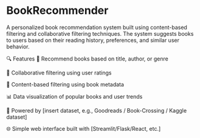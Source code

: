 # BookRecommender
A personalized book recommendation system built using content-based filtering and collaborative filtering techniques. The system suggests books to users based on their reading history, preferences, and similar user behavior.
<br>

🔍 Features
📖 Recommend books based on title, author, or genre

👥 Collaborative filtering using user ratings

🧠 Content-based filtering using book metadata

📊 Data visualization of popular books and user trends

💾 Powered by [insert dataset, e.g., Goodreads / Book-Crossing / Kaggle dataset]

🌐 Simple web interface built with [Streamlit/Flask/React, etc.]

